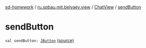[sd-homework](../../index.md) / [ru.spbau.mit.belyaev.view](../index.md) / [ChatView](index.md) / [sendButton](.)

# sendButton

`val sendButton: `[`JButton`](http://docs.oracle.com/javase/6/docs/api/javax/swing/JButton.html) [(source)](https://github.com/StasBel/sd-homework/blob/InstantMessenger/src/main/kotlin/ru/spbau/mit/belyaev/view/ChatView.kt#L20)